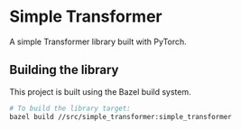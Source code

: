 # Simple Transformer

A simple Transformer library built with PyTorch.

## Building the library

This project is built using the Bazel build system.

```bash
# To build the library target:
bazel build //src/simple_transformer:simple_transformer
```